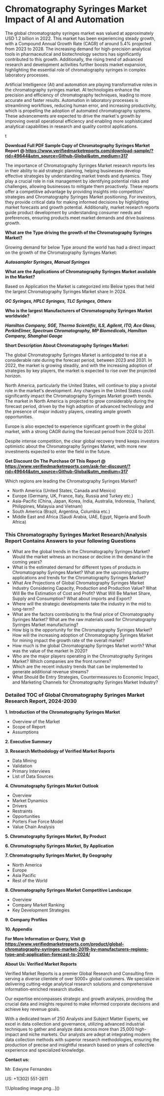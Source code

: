 <h1>Chromatography Syringes Market Impact of AI and Automation</h1><p>The global chromatography syringes market was valued at approximately USD 1.2 billion in 2022. This market has been experiencing steady growth, with a Compound Annual Growth Rate (CAGR) of around 5.4% projected from 2023 to 2028. The increasing demand for high-precision analytical tools in pharmaceutical and biotechnology sectors has significantly contributed to this growth. Additionally, the rising trend of advanced research and development activities further boosts market expansion, highlighting the essential role of chromatography syringes in complex laboratory processes.</p><p>Artificial Intelligence (AI) and automation are playing transformative roles in the chromatography syringes market. AI technologies enhance the precision and efficiency of chromatography techniques, leading to more accurate and faster results. Automation in laboratory processes is streamlining workflows, reducing human error, and increasing productivity, which is propelling the adoption of automated chromatography systems. These advancements are expected to drive the market's growth by improving overall operational efficiency and enabling more sophisticated analytical capabilities in research and quality control applications.</p>t</p><p id="" class=""><strong>Download Full PDF Sample Copy of Chromatography Syringes Market Report @ <a href="https://www.verifiedmarketreports.com/download-sample/?rid=49644&utm_source=Github-Global&utm_medium=317" target="_blank">https://www.verifiedmarketreports.com/download-sample/?rid=49644&utm_source=Github-Global&utm_medium=317</a></strong></p><p>The importance of&nbsp;Chromatography Syringes Market research reports lies in their ability to aid strategic planning, helping businesses develop effective strategies by understanding market trends and dynamics. They play a crucial role in risk management by identifying potential risks and challenges, allowing businesses to mitigate them proactively. These reports offer a competitive advantage by providing insights into competitors' strategies and Chromatography Syringes Market positioning. For investors, they provide critical data for making informed decisions by highlighting market forecasts and growth potential. Additionally, market research reports guide product development by understanding consumer needs and preferences, ensuring products meet market demands and drive business growth.</p><p><strong>What are the&nbsp;Type driving the growth of the Chromatography Syringes Market?</strong></p><p id="" class="">Growing demand for below Type around the world has had a direct impact on the growth of the Chromatography Syringes Market:</p><em><strong>Autosampler Syringes, Manual Syringes</strong></em></p><strong>What are the&nbsp;Applications&nbsp;of Chromatography Syringes Market available in the Market?</strong></p><p id="" class="">Based on Application the Market is categorized into Below types that held the largest Chromatography Syringes Market share In 2024.</p><em><strong>GC Syringes, HPLC Syringes, TLC Syringes, Others</strong></em></p><strong>Who is the largest Manufacturers of Chromatography Syringes Market worldwide?</strong></p><p><em><strong>Hamilton Company, SGE, Thermo Scientific, ILS, Agilent, ITO, Ace Glass, PerkinElmer, Spectrum Chromatography, MP Biomedicals, Hamilton Company, Shanghai Gaoge</strong></em></p><p id="" class=""><strong>Short Description About Chromatography Syringes Market:</strong></p><p>The global Chromatography Syringes Market is anticipated to rise at a considerable rate during the forecast period, between 2023 and 2031. In 2022, the market is growing steadily, and with the increasing adoption of strategies by key players, the market is expected to rise over the projected horizon.</p><p>North America, particularly the United States, will continue to play a pivotal role in the market's development. Any changes in the United States could significantly impact the Chromatography Syringes Market growth trends. The market in North America is projected to grow considerably during the forecast period, driven by the high adoption of advanced technology and the presence of major industry players, creating ample growth opportunities.</p><p>Europe is also expected to experience significant growth in the global market, with a strong CAGR during the forecast period from 2024 to 2031.</p><p>Despite intense competition, the clear global recovery trend keeps investors optimistic about the Chromatography Syringes Market, with more new investments expected to enter the field in the future.</p><p id="" class=""><strong>Get Discount On The Purchase Of This Report @ <a href="https://www.verifiedmarketreports.com/ask-for-discount/?rid=49644&utm_source=Github-Global&utm_medium=317" target="_blank">https://www.verifiedmarketreports.com/ask-for-discount/?rid=49644&utm_source=Github-Global&utm_medium=317</a></strong></p>Which regions are leading the Chromatography Syringes Market?</p><ul><li>North America (United States, Canada and Mexico)</li><li>Europe (Germany, UK, France, Italy, Russia and Turkey etc.)</li><li>Asia-Pacific (China, Japan, Korea, India, Australia, Indonesia, Thailand, Philippines, Malaysia and Vietnam)</li><li>South America (Brazil, Argentina, Columbia etc.)</li><li>Middle East and Africa (Saudi Arabia, UAE, Egypt, Nigeria and South Africa)</li></ul><h3 id="" class="">This Chromatography Syringes Market Research/Analysis Report Contains Answers to your following Questions</h3><ul><li>What are the global trends in the Chromatography Syringes Market? Would the market witness an increase or decline in the demand in the coming years?</li><li>What is the estimated demand for different types of products in Chromatography Syringes Market? What are the upcoming industry applications and trends for the Chromatography Syringes Market?</li><li>What Are Projections of Global Chromatography Syringes Market Industry Considering Capacity, Production and Production Value? What Will Be the Estimation of Cost and Profit? What Will Be Market Share, Supply and Consumption? What about imports and Export?</li><li>Where will the strategic developments take the industry in the mid to long-term?</li><li>What are the factors contributing to the final price of Chromatography Syringes Market? What are the raw materials used for Chromatography Syringes Market manufacturing?</li><li>How big is the opportunity for the Chromatography Syringes Market? How will the increasing adoption of Chromatography Syringes Market for mining impact the growth rate of the overall market?</li><li>How much is the global Chromatography Syringes Market worth? What was the value of the market In 2020?</li><li>Who are the major players operating in the Chromatography Syringes Market? Which companies are the front runners?</li><li>Which are the recent industry trends that can be implemented to generate additional revenue streams?</li><li>What Should Be Entry Strategies, Countermeasures to Economic Impact, and Marketing Channels for Chromatography Syringes Market Industry?</li></ul><h3 id="" class="">Detailed TOC of Global Chromatography Syringes Market Research Report, 2024-2030</h3><p id="" class=""><strong>1. Introduction of the Chromatography Syringes Market</strong></p><ul><li>Overview of the Market</li><li>Scope of Report</li><li>Assumptions</li></ul><p id="" class=""><strong>2. Executive Summary</strong></p><p id="" class=""><strong>3. Research Methodology of Verified Market Reports</strong></p><ul><li>Data Mining</li><li>Validation</li><li>Primary Interviews</li><li>List of Data Sources</li></ul><p id="" class=""><strong>4. Chromatography Syringes Market Outlook</strong></p><ul><li>Overview</li><li>Market Dynamics</li><li>Drivers</li><li>Restraints</li><li>Opportunities</li><li>Porters Five Force Model</li><li>Value Chain Analysis</li></ul><p id="" class=""><strong>5. Chromatography Syringes Market, By Product</strong></p><p id="" class=""><strong>6. Chromatography Syringes Market, By Application</strong></p><p id="" class=""><strong>7. Chromatography Syringes Market, By Geography</strong></p><ul><li>North America</li><li>Europe</li><li>Asia Pacific</li><li>Rest of the World</li></ul><p id="" class=""><strong>8. Chromatography Syringes Market Competitive Landscape</strong></p><ul><li>Overview</li><li>Company Market Ranking</li><li>Key Development Strategies</li></ul><p id="" class=""><strong>9. Company Profiles</strong></p><p id="" class=""><strong>10. Appendix</strong></p><p id="" class=""><strong>For More Information or Query, Visit @ <a href="https://www.verifiedmarketreports.com/product/global-chromatography-syringes-market-2019-by-manufacturers-regions-type-and-application-forecast-to-2024/" target="_blank">https://www.verifiedmarketreports.com/product/global-chromatography-syringes-market-2019-by-manufacturers-regions-type-and-application-forecast-to-2024/</a></strong></p><p id="" class=""><strong>About Us: Verified Market Reports</strong></p><p id="" class="">Verified Market Reports is a premier Global Research and Consulting firm serving a diverse clientele of over 5000+ global customers. We specialize in delivering cutting-edge analytical research solutions and comprehensive information-enriched research studies.</p><p id="" class="">Our expertise encompasses strategic and growth analyses, providing the crucial data and insights required to make informed corporate decisions and achieve key revenue goals.</p><p id="" class="">With a dedicated team of 250 Analysts and Subject Matter Experts, we excel in data collection and governance, utilizing advanced industrial techniques to gather and analyze data across more than 25,000 high-impact and niche markets. Our analysts are adept at integrating modern data collection methods with superior research methodologies, ensuring the production of precise and insightful research based on years of collective experience and specialized knowledge.</p><p id="" class=""><strong>Contact us:</strong></p><p id="" class="">Mr. Edwyne Fernandes</p><p id="" class="">US: +1(302) 551-2611</p>
![Uploading image.png…]()
